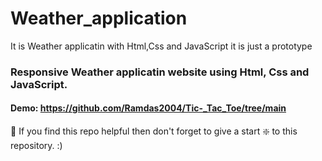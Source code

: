 # Weather_application
It is Weather applicatin with Html,Css and JavaScript it is just a prototype
### Responsive Weather applicatin website using Html, Css and JavaScript.



#### Demo: https://github.com/Ramdas2004/Tic-_Tac_Toe/tree/main


🙏 If you find this repo helpful then don't forget to give a start ❇️  to this repository. :)

